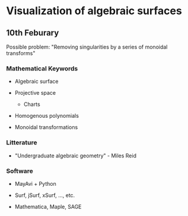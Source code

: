 # Visualization of algebraic surfaces

## 10th Feburary

Possible problem: "Removing singularities by a series of monoidal transforms"

### Mathematical Keywords

* Algebraic surface

* Projective space
    + Charts

* Homogenous polynomials

* Monoidal transformations

### Litterature

* "Undergraduate algebraic geometry" - Miles Reid

### Software

* MayAvi + Python

* Surf, jSurf, xSurf, ..., etc.

* Mathematica, Maple, SAGE
